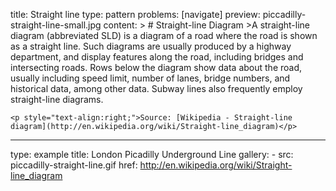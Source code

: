 title: Straight line
type: pattern
problems: [navigate]
preview: piccadilly-straight-line-small.jpg
content: >
    # Straight-line Diagram
    >A straight-line diagram (abbreviated SLD) is a diagram of a road where the road is shown as a straight line. Such diagrams are usually produced by a highway department, and display features along the road, including bridges and intersecting roads. Rows below the diagram show data about the road, usually including speed limit, number of lanes, bridge numbers, and historical data, among other data. Subway lines also frequently employ straight-line diagrams.
    
    <p style="text-align:right;">Source: [Wikipedia - Straight-line diagram](http://en.wikipedia.org/wiki/Straight-line_diagram)</p>
---
type: example
title: London Picadilly Underground Line
gallery:
    - src: piccadilly-straight-line.gif
      href: http://en.wikipedia.org/wiki/Straight-line_diagram

